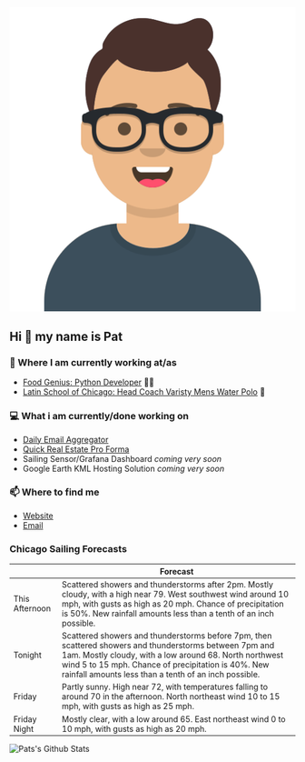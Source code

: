 [![Social banner for p-j-falconer](https://raw.githubusercontent.com/P-J-FALCONER/P-J-FALCONER/master/assets/avataaars.svg)](https://patfalconer.com/)
## Hi :wave: my name is Pat

### 💼 Where I am currently working at/as
- [Food Genius: Python Developer](https://getfoodgenius.com/) 🍔🐍
- [Latin School of Chicago: Head Coach Varisty Mens Water Polo](https://www.latinschool.org/) 🤽


### 💻 What i am currently/done working on
 - [Daily Email Aggregator](https://github.com/P-J-FALCONER/dott_daily_mail)
 - [Quick Real Estate Pro Forma](https://github.com/P-J-FALCONER/henry)
 - Sailing Sensor/Grafana Dashboard *coming very soon*
 - Google Earth KML Hosting Solution *coming very soon*

### 📫 Where to find me
 - [Website](https://patfalconer.com/)
 - [Email](mailto:patrick.j.falconer@gmail.com)


### Chicago Sailing Forecasts
|   | Forecast  |
|---|---|
| This Afternoon | Scattered showers and thunderstorms after 2pm. Mostly cloudy, with a high near 79. West southwest wind around 10 mph, with gusts as high as 20 mph. Chance of precipitation is 50%. New rainfall amounts less than a tenth of an inch possible. |
| Tonight | Scattered showers and thunderstorms before 7pm, then scattered showers and thunderstorms between 7pm and 1am. Mostly cloudy, with a low around 68. North northwest wind 5 to 15 mph. Chance of precipitation is 40%. New rainfall amounts less than a tenth of an inch possible. |
| Friday | Partly sunny. High near 72, with temperatures falling to around 70 in the afternoon. North northeast wind 10 to 15 mph, with gusts as high as 25 mph. |
| Friday Night | Mostly clear, with a low around 65. East northeast wind 0 to 10 mph, with gusts as high as 20 mph. |

![Pats's Github Stats](https://github-readme-stats.vercel.app/api?username=p-j-falconer&show_icons=true&theme=radical)
